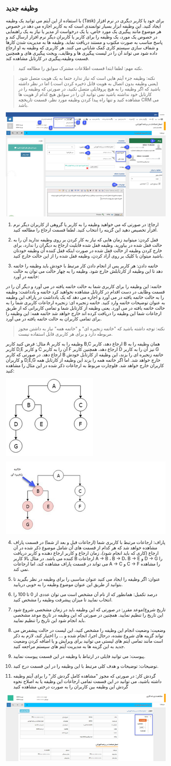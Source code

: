 ﻿## وظیفه جدید

با استفاده از این آیتم می توانید یک وظیفه (Task) برای خود یا کاربر دیگری در نرم افزار ایجاد کنید. این وظیفه ابزار بسیار توانمندی است که به کاربر اجازه می دهد در خصوص هر موضوع مانند پیگیری یک مورد خاص، یا یک درخواست از مدیر یا نیاز به یک راهنمایی در خصوص یک مورد، یک وظیفه را برای کاربر یا کاربران دیگر نرم افزار ارسال کند و پاسخ مناسب به صورت مکتوب و مستند دریافت نماید. وظیفه ها به مدیریت شدن کارها و شفاف سازی سیستم کاری کمک شایانی می کنند. هر کاربری که وظیفه به او ارجاع داده شود می تواند آن را در لیست پیگیری ها و وظایف، ویجت پیگیری های و همچنین قسمت وظیفه،پیگیری در کارتابل مشاهده کند.

> نکته مهم: لطفا ابتدا قسمت اطلاعات مشترک سوابق را مطالعه کنید.

> نکته: وظیفه جزء آیتم هایی است که نیاز ندارد حتما به یک هویت متصل شود. (یعنی وظیفه بدون اتصال به هویت قابل ذخیره کردن است.) اما در نظر داشته باشید که اگر وظیفه را به هیچ پروفایلی متصل نکنید، در صورتی که وظیفه را در کارتابل خود نداشته باشید نمی توانید آن را در سوابق هیچ کدام از هویت ها مشاهده کنید و تنها راه پیدا کردن وظیفه مورد نظر، قسمت تاریخچه CRM می باشد.

![](Task.jpg)

1. ارجاع: در صورتی که می خواهید وظیفه را به کاربر یا گروهی از کاربران  دیگر نرم افزار تخصیص دهید این گزینه را انتخاب کنید. لطفا قسمت ارجاع را مطالعه کنید.

2. قفل کردن: میتوانید زمان هایی که نیاز به کار کردن بر روی وظیفه ندارید آن را به حالت قفل شده در بیاورید. وظیفه قفل شده قابلیت ارجاع به دیگران را ندارد، برای خارج کردن وظیفه از حالت قفل شده در صورت اینکه قفل کننده آن وظیفه خودتان باشید میتوان با کلیک بر روی آزاد کردن، وظیفه قفل شده را از این حالت خارج کنید.

3. خاتمه دادن: هر کاربر پس از انجام دادن کار مرتبط با خودش باید وظیفه را خاتمه دهد تا این وظیفه از کارتابلش خارج شود. وظیفه را به چهار حالت می توان به حالت خاتمه در آورد:

  خاتمه: این وظیفه را برای کاربری شما به حالت خاتمه یافته در می آورد و دیگر آن را در قسمت وظایف در دست اقدام در کارتابل مشاهده نخواهید کرد
 خاتمه و یادداشت: وظیفه را به حالت خاتمه یافته در می آورد و اجازه می دهد که یک یادداشت در پاراف این وظیفه به عنوان توضیحات خاتمه وارد کنید.
   خاتمه زنجیره ای: زنجیره ارجاعات کاربری شما را به حالت خاتمه یافته در می آورد. یعنی وظیفه از کارتابل شما و تمامی کاربرانی که از طریق ارجاعات شما این وظیفه را دریافت کرده اند خارج خواهد شد
  خاتمه همه: این وظیفه را برای تمامی کاربران به حالت خاتمه یافته در می آورد.
  
  > نکته: توجه داشته باشید که "خاتمه زنجیره ای" و "خاتمه همه" نیاز به داشتن مجوز مربوطه دارد و برای هر کاربری قابل استفاده نیست.

مثال: فرض کنید کاربر A وظیفه را به کاربر B,C ارجاع دهد، کاربر B همان وظیفه را به کاربر D,E و کاربر C آن را به کاربر F ارجاع دهد، همچنین کاربر D نیز آن را به کاربر G ارجاع دهد. در صورتی که کاربر B خاتمه زنجیره ای را بزند، این وظیفه از کارتابل خودش و کاربران D,E,G خارج خواهد شد. اما اگر خاتمه همه را بزند این وظیفه از کارتابل همه کاربران خارج خواهد شد. فلوچارت مربوط به ارجاعات ذکر شده در این مثال را مشاهده کنید:

![](TaskAssign.jpg)

![](ChainEnd.jpg)

4. پاراف: ارجاعات مرتبط با کاربری شما (ارجاعات قبل و بعد از شما) در قسمت پاراف مشاهده خواهد شد که هر کدام از قسمت های آن شامل موضوع ذکر شده در آن ارجاع (کاری که باید انجام شود)، زمان ارجاع و کاربر ارجاع دهنده و کاربر دریافت کننده می باشد. در مثال بالا کاربر B ارجاعات A → B ،  B → D،  B → E و D → G را می تواند در قسمت پاراف مشاهده کند، اما ارجاعات  A → C  و C → F را مشاهده نمی کند.

5. عنوان: اگر وظیفه را ایجاد می کنید عنوان مناسبی را برای وظیفه در نظر بگیرید تا بتوانید از طریق این عنوان موضوع وظیفه را به خوبی دریابید.

6. درصد تکمیل: همانطور که از نام آن مشخص است می توان عددی از 0 تا 100 را انتخاب نمایید تا میزان پیشرفت وظیفه را مشخص کنید.

7. تاریخ شروع/موعد مقرر: در صورتی که این وظیفه باید در زمان مشخصی شروع شود این تاریخ را تنظیم نمایید. همچنین در صورتی که این وظیفه در تاریخ موعد مشخصی باید انجام شود این تاریخ را تنظیم نمایید.

8. وضعیت: وضعیت انجام این وظیفه را مشخص کنید، این لیست در حالت پیشفرض می تواند گزینه های شروع نشده، درحال اجرا، انجام شده و ... را اختیار کند، لازم به ذکر است مانند تمامی ایتم های لیستی می توانید برای ویرایش و یا اضافه کردن وضعیت جدید به این گزینه ها به مدیریت آیتم های سیستم مراجعه کنید.

9. پیوست: می توانید فایلی در ارتباط با  وظیفه در این قسمت پیوست نمایید.

10. توضیحات: توضیحات و هدف کلی مرتبط با این وظیفه را در این قسمت درج کنید.

11. گردش کار: در صورتی که مجوز "مشاهده کامل گردش کار" را برای آیتم وظیفه داشته باشید، می توانید در این قسمت تمامی ارجاعات این وظیفه یا به اصلاح نحوه گردش این وظیفه بین کاربران را به صورت درختی مشاهده کنید

![](Workflow.jpg)

